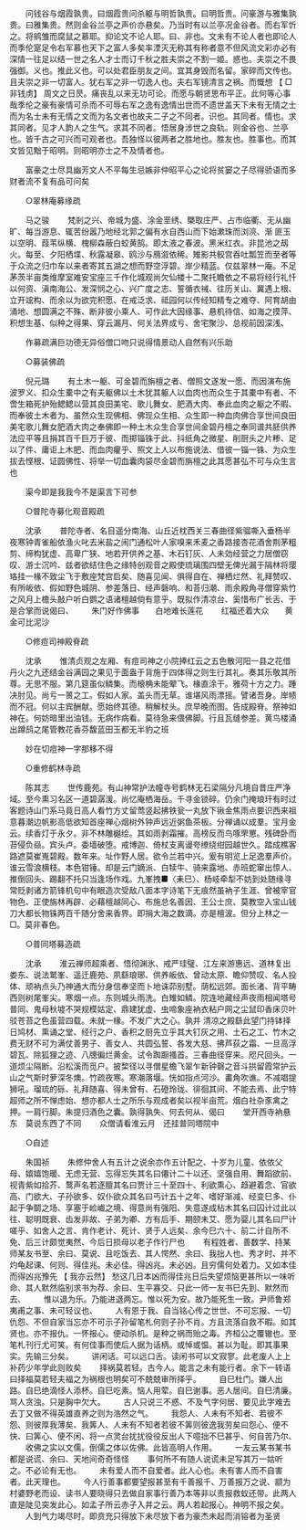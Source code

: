 <!-- { "loadSidebar": true } -->
　　问钱谷与烟霞孰贵。曰烟霞贵问杀躯与明哲孰贵。曰明哲贵。问豪游与雅集孰贵。曰雅集贵。然则金谷兰亭之声价亦悬矣。乃当时有以兰亭况金谷者。而右军忻之。将鹓雏而腐鼠之慕耶。抑论文不论人耶。曰、非也。文未有不论人者也即论人而季伦寔足令右军慕也天下之富人多矣率湮灭无称其有称者意不但风流文彩亦必有深情一往足以结一世之名人才士而订千秋之胜夫崇之不割一姬。惑也。夫崇之不畏强御。义也。推此义也。可以处君臣朋友之间。宜其身毁而名留。家碎而文传也。且夫崇之非一切富人。犹右军之非一切逸人也。夫右军镜清言之祸。而慨想 【 □非钱虏】 周文之日昃。痛丧乱以来无功可论。而愿与朝贤思布平正。此何等心事哉季伦之豪有豪情可杀而不可辱右军之逸有逸情出世而不遗世盖天下未有无情之士而为名士未有无情之文而为名文者也故夫二子之不同者。识也。其同者。情也。求其同者。见才人韵人之生气。求其不同者。悟居身涉世之良轨。则金谷也、兰亭也。皆千古之可兴而可观者也。吾独怪以彼两者之胜地也。胜友也。胜事也。而其文皆见黜于昭明。则昭明亦士之不及情者也。 

　　富豪之士尽具幽芳文人不平每生忌嫉非仲昭平心之论将贫窭之子尽得骄语而多财者流不复有品可问矣 

　　○翠林庵募缘疏 

　　马之骏 
　　梵剎之兴、帝城为盛、涂金垩绣、槩取庄严、占市临衢、无从幽旷、每当游息、辄苦纷嚣乃地经北郭之偏有水自西山而下始漱珠而浏湸、渐  匪玉以空明、葭苇纵横、槐柳森蔽白蛟黄鹄。即太液之春波。黑米红衣。非昆池之刼火。每至、夕阳栖堞、秋露凝皋、鸥沙与鴈溆依稀。雉影共鲛宫吞吐瓢笠而至者等于众流之归巾车以来者寄其五湖之想而野空浮碧。岸少精蓝。仅兹翠林一庵。不足茅茨半亩类维摩室难安宝座三千作化城观尚欠仙楼十二聚托瞻依之不易将经行礼忏以何资、滇南海公、发深悯之心、兴广度之志、誓循衣祴、往历关山、冀遇上根、立开竤构、而余以为欲完积愿、在戒泛求、祗园何以传经知精专之难夺、阿育胡由涌地、想圆满之不殊、断非彼小乘人、可作此大因缘事、悬机待信、如海之摸萍、积想生基、似种之得果、穿云漏月、何关法界成亏、舍宅聚沙、总视前因深浅、 

　　作募疏满巨功德无异俗僧口吻只说得情景动人自然有兴乐助 

　　○募装佛疏 

　　倪元璐 
　　有土木一躯、可金碧而旃檀之者、僧照文遂发一愿、而因演布施波罗义、扣众生橐中之有夫躯佛以土木犹其躯人以血肉也而众生于其橐中有者、不啻生箱死护殆鳃鳃以营其良田美宅、歌儿舞女、肥酒大肉、奉此血肉之躯之不暇、而奉彼土木者为、虽然众生现佛相、佛现众生相、众生即一种血肉佛合享世间良田美宅歌儿舞女肥酒大肉之奉佛即一种土木众生合享世间金碧丹檀之奉同谱共胚供养法应平等且捐其百千巨万于彼、而掷锱铢于此、抖纸角之微星、削厨头之片糁、足以了件、庸讵上木肥、而血肉癯乎、照文上人以布施说法、借彼一锱一铢、为众生拔去悭根、证圆佛性、将举一切血囊肉袋尽金碧而旃檀之此其愿甚弘不可与众生言也 

　　渠今即是我我今不是渠言下可参 

　　○普陀寺募化观音殿疏 

　　沈承 
　　普陀寺者、名目遥分南海、山丘近枕西关三春曲径紫骝嘶入垂杨半夜寒钟青雀船依渔火叱去米盐之闹门通松叶人家嗅来禾麦之香路接杏花酒舍荆茅粗剪、缔构犹虚、高卑广狭、地若开供养之基、木石钉灰、人未効经营之力居僧窃叹、游士沉吟、兹者欲结住色之缘特创观音之殿使琉璃围四壁无俾光漏于隔林将璎珞挂一椽不致尘飞于敷座梵宫启矣、随喜见闻、俱得自在、禅栖烂然、礼拜赞叹、有所皈依、假如野色城阴、参差落日、经声磬响、和荅归潮、雨余殿角寻僧穿紫竹之风月上檐头敲户听白鹦之语诸檀越倘有意乎。既拟作清凉台、奚惜布广长舌、于是合掌而说偈曰、 
　　朱门好作佛事　　白地难长莲花 
　　红福还着大众　　黄金可比泥沙 

　　○修痘司神殿脊疏 

　　沈承 
　　惟清贞观之左厢、有痘司神之小院捧红云之五色散河阳一县之花借丹火之九还结金谷满园之果见于面盎于背施于四体得之则生行其礼。奏其乐敬其所尊。无思不服。第几筵虽似鳞集。而榱桷未能翚飞。椽直涂干。雅荷十方之力。踵决肘见。尚亏一篑之工。假如人家。盖头而无草。谁堪风雨漂摇。譬诸吾身。岸帻而不冠。何以主宾酬献。愿始终其德。稍解杖头。庶早晚而图。告成殿脊。祭神如神在。何妨暗里出油钱。无病作病看。莫待急来偎佛脚。行且瓦缝参差。黄鸟楼涌出蹲鸱之尾管教花香芬馥蓝田玉都无半豹之班 

　　妙在切痘神一字那移不得 

　　○重修鹤林寺疏 

　　陈其志 
　　世传鹿苑。有山神常护法幢寺号鹤林无石梁隔分凡境自昔庄严净域。至今熏习名区一道碧潺湲。尚忆庵栖海岳。千寻金锁碎。仍余门掩琅玕有时过客题诗山门系马竟日高人看竹方丈留莺竖起拂铁瓮一丸放下锹金焦雨点要识西来祖意暮潮边帆影高低欲知首座禅心烟树外钟声远近粥鱼茶板。分禅诵以成羣。宝月金云。续香灯于永夕。非不林雕樾绘。其如雨剥霜摧。高榜反而鸟啄罘罳。残碑卧而苔侵负赑。宾头卢。委墙破堕。戒博迦、倚杖支离谩夸缭绕绀园越世久。踏成樵客路遮莫崔嵬碧殿。数年来。址作野人居。欲令兰若中兴。爰有明览上足逸羣声价。谁云雪浪横枝。本色钳锤。却是云门嫡派、白犊牛、骑来露地、赤班蛇窜出惊人、推倒回头、踢翻不托只当逢场作戏。九峯拽■〈耒巳〉、杨岐牵犁不妨到处随缘寻常贬剥诸方箭锋机句中有眼造次受敌八面本字诗笔下无痕然虽衲子生涯、曾被宰官物色、正使旃林再辟、必藉檀越同心、布施总名善因、王公士庶、莫教空入宝山钱刀大都长物铢两百千随分舍来香界。即捐大海之数滴。亦是檀波。但分上林之一□。莫非春色。 

　　○普同塔募造疏 

　　沈承 
　　淮云禅师超乘者、悟彻渊氷、戒严珪璧、江左来游惠远、道林复出娄东、说法鹫峯、遥迁鹿苑、夙繇琅琊、供养皈依、曾动太原、瞻仰赞叹、名人投体、顽衲点头乃神通大而分身信奉坚而卜地诛茆别墅。荫松远郊。面长渚、背平畴西则树尾峯尖。寒烟一点。东则城头雨洗。白雉如鳞。院连地藏经声夜雨相闻塔号普同、鬼母秋墟不哭规模姑定、鼎建犹虚、虫啼象座衲衣粘户网之尘鼠印香床贝叶驳苍苔之色虽营四载。未就一椽。不发广大之心。孰并  清凉之殿繇此望门持钵择日鸠材、熏诵之堂、经行之户、香积之厨先立乎其大钉灰之用、土石之工、竹木之费无财不可为满仗善男子、善女人、共圆弘誓、各发大慈、拂芦荻之霜、一旦高浮碧瓦、除狐狸之迹、八牕徧烂黄金。试令踟蹰搔首。三春曲径穿来。咫尺回头。一道烦尘隔断。沿松溪而觅户。披棃径以寻僧星檐飞翠乍新钟磬之音斗拱留霞常护云山之气斯时萝深冬燠。竹疏夜寒。寒潮落堰。恍如指点河沙。畵角吹谯。不减唱提狮吼。瑠琉的砾、礼拜随喜、得未曾有、石磴玲珑、徘徊其间、不能去焉、此宁特超师之所不惮虑始、想亦都人士之所乐与观成者矣以视半亩荒。烟白社杂豕禽之押。一肩行脚。朱提归酒色之囊。孰得孰失、何去何从、偈曰 
　　堂开西寺衲悬东　莫说东西了不同 
　　众僧请看淮云月　还挂普同塔院中 

　　○自述 

　　朱国祯 
　　朱修仲舍人有五计之说余亦作五计配之、十岁为儿童、依依父母、嬉嬉饱暖、无虑无营、忘得忘失其名曰僊计二十以还、坚强自用、舞蹈欲前、视青紫如拾芥、鹜声名若逐膻其名曰贾计三十至四十、利欲熏心、趋避着念、官欲高、门欲大、子孙欲多、奴仆欲众其名曰丐计五十之年、嗜好渐减、经变巳多、仆起于争鬬之场、享塞于崄巇之境、得意尚有强阳、失意遂成枮木其名曰囚计过此以往、聪明既衰、齿发非故、子弟为卿、方有后手、期颐未艾、愿为婴儿其名曰尸计嗟乎、如舍人之言、肯作老计、死计、贤于人远矣、余今巳六十、前二计自所不免、后三计颇觉夷然、今后日损母以老子作行尸也 
　　有程姓者、善数学、持某师某友书至、余曰、莫说、且吃饭去、其人愕然、余曰、我拙人也、秀才时、并不灼龟起课、何则、得佳兆。未必佳。得凶兆。未必凶。且穷儒何处着力。又如本佳而得凶兆豫先 【 我亦云然】 愁这几日本凶而得佳兆日后失望烦恼更甚所以一味听命、其人默然临别求书为荐、余曰、生平寡交、只此一师一友书巳先到、默然而去、 
　　惟以退为乐。乃能进退两忘。惟以死为安。故乃能死生一致。尹师鲁郑夷甫之事、未可轻议也、 
　　人有恩于我、自当铭心传之世世、不可忘报、一切仇怨、不但自家当忘亦不可示子孙留笔札何则子孙不肖。方且流落自救不暇。如其贤也。亦不报仇。一怀报心。便动杀机。是种之祸而贻之毒。齐桓公之覆辙也。至笔札刊行尤可笑。有何佳事而使后人据为话柄。或悼或愠。甚以为耻。即其事果实。先输三分矣。 
　　讲闲话。可以远口舌。读闲书可以文寂寥。此老废人上上补药少年学此则败矣 
　　择祸莫若轻。古今人。能言之未有能行者。余下一转语曰择福莫若轻夫福之为祸根也明矣可不兢兢审所择乎。 
　　自巳杜门。嫌人出路。自巳绝滴怪人添杯。自巳吃素。恼人用荤。自巳谢事。恶人居间。自巳清廉。骂人贪浊。只是胸中欠大。 
　　古人只说三不惑、不及气字何居、要见此字难去去丁又做不得英雄直养之则为浩然之气。 
　　我怨人、人未有不知者、若彼不怨、则彼厚我薄矣、我筭人、人未有不知者若彼不筭则彼逸我劳矣曰怨心、便不快、曰筭心、便不闲、将一点灵台扰扰役役反出人下噫拙不巳甚乎、何自苦乃尔、 
　　收佛之实以文儒。倒儒之体以佐佛。此皆高明人作用。 
　　一友云某书某书都是说谎、余曰、天地间奇奇怪怪 
　　事何所不有随人说谎未足写其万一姑听之。不必论有无也。 
　　未有爱人而不自爱者。此人心也。未有害人而不自害者。此天理也。 
　　今人行善事都要望报甚至有千善报千、万善报万之说、颛为村婆野老而设、读书人要晓得只去做自家事行善乃本等非以责报救蚁还带。此两人直是陡见突发此心。如孟子所云赤子入井之云。两人若起报心。神明不报之矣。 
　　人到气力竭尽时。即贲充只得放下未尽放下者为豪杰未起而消镕者为圣贤 
